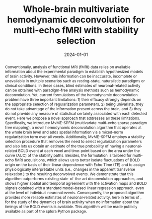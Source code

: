 ---
title: "Whole-brain multivariate hemodynamic deconvolution for multi-echo fMRI with stability selection"

date: 2024-01-01
authors_string: Eneko Uruñuela, Javier Gonzalez-Castillo, Charles Zheng, Peter Bandettini, Cesar Caballero-Gaudes
authors:
   - Eneko Uruñuela
   - Javier Gonzalez-Castillo
   - Charles Zheng
   - Peter Bandettini
   - Cesar Caballero-Gaudes
author_ids:
   -  javier_gonzalezcastillo
   - peter_bandettini
journal: 'Medical Image Analysis'
volume: 92.0
issue: 
pages: 
book_title: ''
publisher: ''
isbn: 
abstract: 'Conventionally, analysis of functional MRI (fMRI) data relies on available information about the experimental paradigm to establish hypothesized models of brain activity. However, this information can be inaccurate, incomplete or unavailable in multiple scenarios such as resting-state, naturalistic paradigms or clinical conditions. In these cases, blind estimates of neuronal-related activity can be obtained with paradigm-free analysis methods such as hemodynamic deconvolution. Yet, current formulations of the hemodynamic deconvolution problem have three important limitations: 1) their efficacy strongly depends on the appropriate selection of regularization parameters, 2) being univariate, they do not take advantage of the information present across the brain, and 3) they do not provide any measure of statistical certainty associated with each detected event. Here we propose a novel approach that addresses all these limitations. Specifically, we introduce MvME-SPFM (multivariate multi-echo sparse paradigm free mapping), a novel hemodynamic deconvolution algorithm that operates at the whole brain level and adds spatial information via a mixed-norm regularization term over all voxels. Additionally, MvME-SPFM employs a stability selection procedure that removes the need to select regularization parameters and also lets us obtain an estimate of the true probability of having a neuronal-related BOLD event at each voxel and time-point based on the area under the curve (AUC) of the stability paths. Besides, the formulation is tailored for multi-echo fMRI acquisitions, which allows us to better isolate fluctuations of BOLD origin on the basis of their linear dependence with Echo Time (TE) and to assign physiologically interpretable units (i.e., changes in the apparent transverse relaxation ) to the resulting deconvolved events. We demonstrate that this algorithm outperforms existing state-of-the-art deconvolution approaches, and shows higher spatial and temporal agreement with the activation maps and BOLD signals obtained with a standard model-based linear regression approach, even at the level of individual neuronal events. Consequently, the proposed algorithm provides more reliable estimates of neuronal-related activity, here in terms of , for the study of the dynamics of brain activity when no information about the timings of the BOLD events is available. This algorithm will be made publicly available as part of the splora Python package.'
project_id: 
paper_url: https://www.sciencedirect.com/science/article/pii/S1361841523002700
doi: 10.1016/j.media.2023.103010
data_loc: ''
code_loc: ''
file: '/assets/publications/'
file_name: ''
type: journal_article
pub_str: 'Medical Image Analysis (2024) 92'
layout: publication 
---